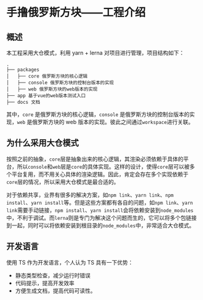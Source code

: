 # 手撸俄罗斯方块——工程介绍

## 概述

本工程采用大仓模式，利用 yarn + lerna 对项目进行管理，项目结构如下：

```text
.
├── packages
│   ├── core 俄罗斯方块的核心逻辑
│   ├── console 俄罗斯方块的控制台版本的实现
│   ├── web 俄罗斯方块的web版本的实现
├── app 基于vue的web版本测试入口
├── docs 文档
```

其中，`core` 是俄罗斯方块的核心逻辑，`console` 是俄罗斯方块的控制台版本的实现，`web` 是俄罗斯方块的 web 版本的实现。彼此之间通过`workspace`进行关联。

## 为什么采用大仓模式

按照之前的抽象，`core`层是抽象出来的核心逻辑，其渲染必须依赖于具体的平台，所以`console`和`web`层是`core`的具体实现。这样的设计，使得`core`层可以被多个平台复用，而不用关心具体的渲染逻辑。因此，肯定会存在多个实现依赖于`core`层的情况，所以采用大仓模式是最合适的。

对于依赖共享，业界有很多的解决方案，如`npm link`、`yarn link`、`npm install`、`yarn install`等。但是这些方案都有各自的问题，如`npm link`、`yarn link`需要手动链接，`npm install`、`yarn install`会将依赖安装到`node_modules`中，不利于调试。而`lerna`则是专门为解决这个问题而生的，它可以将多个包链接到一起，同时可以将依赖安装到根目录的`node_modules`中，非常适合大仓模式。

## 开发语言

使用 TS 作为开发语言，个人认为 TS 具有一下优势：

- 静态类型检查，减少运行时错误
- 代码提示，提高开发效率
- 方便生成文档，提高代码可读性。

